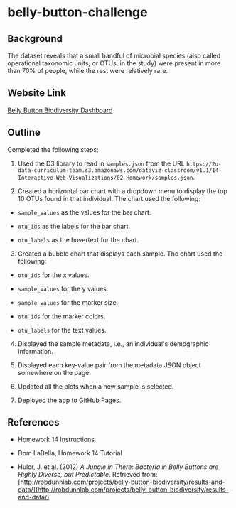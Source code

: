 # belly-button-challenge

## Background
The dataset reveals that a small handful of microbial species (also called operational taxonomic units, or OTUs, in the study) were present in more than 70% of people, while the rest were relatively rare.

## Website Link

[Belly Button Biodiversity Dashboard](https://jonkwiatkowski.github.io/Biodiversity-Dashboard/)

## Outline

Completed the following steps:

1. Used the D3 library to read in `samples.json` from the URL `https://2u-data-curriculum-team.s3.amazonaws.com/dataviz-classroom/v1.1/14-Interactive-Web-Visualizations/02-Homework/samples.json`.

2. Created a horizontal bar chart with a dropdown menu to display the top 10 OTUs found in that individual. The chart used the following:

  *  `sample_values` as the values for the bar chart.

  *  `otu_ids` as the labels for the bar chart.

  *  `otu_labels` as the hovertext for the chart.

3. Created a bubble chart that displays each sample. The chart used the following:

  * `otu_ids` for the x values.

  * `sample_values` for the y values.

  * `sample_values` for the marker size.

  * `otu_ids` for the marker colors.

  * `otu_labels` for the text values.

4. Displayed the sample metadata, i.e., an individual's demographic information.

5. Displayed each key-value pair from the metadata JSON object somewhere on the page.

6. Updated all the plots when a new sample is selected. 

7. Deployed the app to GitHub Pages.


## References

* Homework 14 Instructions

* Dom LaBella, Homework 14 Tutorial

* Hulcr, J. et al. (2012) _A Jungle in There: Bacteria in Belly Buttons are Highly Diverse, but Predictable_. Retrieved from: [http://robdunnlab.com/projects/belly-button-biodiversity/results-and-data/](http://robdunnlab.com/projects/belly-button-biodiversity/results-and-data/)

